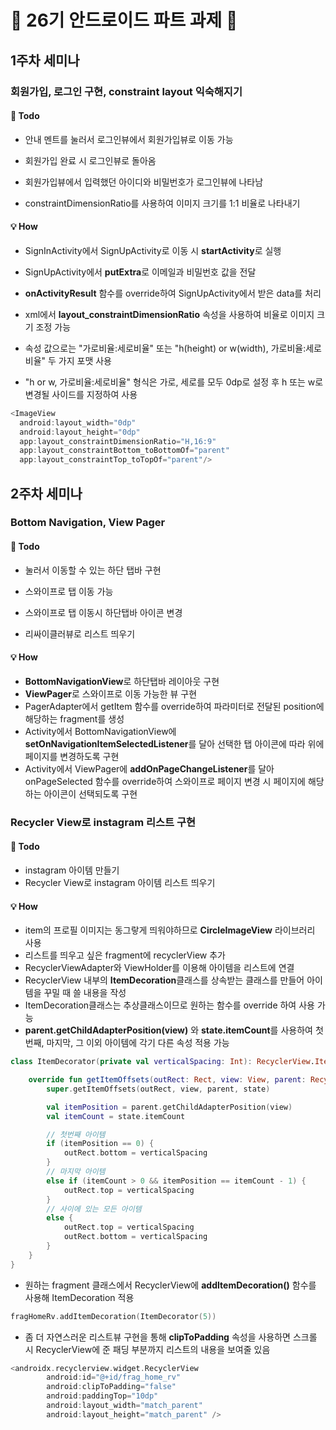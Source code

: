 # 🦖 26기 안드로이드 파트 과제 🦖

## 1주차 세미나

### 회원가입, 로그인 구현, constraint layout 익숙해지기

#### 📌 Todo

  - 안내 멘트를 눌러서 로그인뷰에서 회원가입뷰로 이동 가능
  - 회원가입 완료 시 로그인뷰로 돌아옴
  - 회원가입뷰에서 입력했던 아이디와 비밀번호가 로그인뷰에 나타남

  - constraintDimensionRatio를 사용하여 이미지 크기를 1:1 비율로 나타내기

#### 💡 How

- SignInActivity에서 SignUpActivity로 이동 시 **startActivity**로 실행
- SignUpActivity에서 **putExtra**로 이메일과 비밀번호 값을 전달
- **onActivityResult** 함수를 override하여 SignUpActivity에서 받은 data를 처리

- xml에서 **layout_constraintDimensionRatio** 속성을 사용하여 비율로 이미지 크기 조정 가능
- 속성 값으로는 "가로비율:세로비율" 또는 "h(height) or w(width), 가로비율:세로비율" 두 가지 포맷 사용
- "h or w, 가로비율:세로비율" 형식은 가로, 세로를 모두 0dp로 설정 후 h 또는 w로 변경될 사이드를 지정하여 사용
```kotlin
<ImageView 
  android:layout_width="0dp"
  android:layout_height="0dp"
  app:layout_constraintDimensionRatio="H,16:9"
  app:layout_constraintBottom_toBottomOf="parent"
  app:layout_constraintTop_toTopOf="parent"/>
```


## 2주차 세미나

### Bottom Navigation, View Pager

#### 📌 Todo

- 눌러서 이동할 수 있는 하단 탭바 구현 
- 스와이프로 탭 이동 가능
- 스와이프로 탭 이동시 하단탭바 아이콘 변경

- 리싸이클러뷰로 리스트 띄우기

#### 💡 How

- **BottomNavigationView**로 하단탭바 레이아웃 구현
- **ViewPager**로 스와이프로 이동 가능한 뷰 구현
- PagerAdapter에서 getItem 함수를 override하여 파라미터로 전달된 position에 해당하는 fragment를 생성
- Activity에서 BottomNavigationView에 **setOnNavigationItemSelectedListener**를 달아 선택한 탭 아이콘에 따라 위에 페이지를 변경하도록 구현
- Activity에서 ViewPager에 **addOnPageChangeListener**를 달아 onPageSelected 함수를 override하여 스와이프로 페이지 변경 시 페이지에 해당하는 아이콘이 선택되도록 구현 

### Recycler View로 instagram 리스트 구현

#### 📌 Todo

- instagram 아이템 만들기
- Recycler View로 instagram 아이템 리스트 띄우기

#### 💡 How

- item의 프로필 이미지는 동그랗게 띄워야하므로 **CircleImageView** 라이브러리 사용
- 리스트를 띄우고 싶은 fragment에 recyclerView 추가
- RecyclerViewAdapter와 ViewHolder를 이용해 아이템을 리스트에 연결
- RecyclerView 내부의 **ItemDecoration**클래스를 상속받는 클래스를 만들어 아이템을 꾸밀 때 쓸 내용을 작성
- ItemDecoration클래스는 추상클래스이므로 원하는 함수를 override 하여 사용 가능
- **parent.getChildAdapterPosition(view)** 와 **state.itemCount**를 사용하여 첫번째, 마지막, 그 이외 아이템에 각기 다른 속성 적용 가능
```kotlin
class ItemDecorator(private val verticalSpacing: Int): RecyclerView.ItemDecoration(){

    override fun getItemOffsets(outRect: Rect, view: View, parent: RecyclerView, state: RecyclerView.State) {
        super.getItemOffsets(outRect, view, parent, state)

        val itemPosition = parent.getChildAdapterPosition(view)
        val itemCount = state.itemCount

        // 첫번째 아이템
        if (itemPosition == 0) {
            outRect.bottom = verticalSpacing
        }
        // 마지막 아이템
        else if (itemCount > 0 && itemPosition == itemCount - 1) {
            outRect.top = verticalSpacing
        }
        // 사이에 있는 모든 아이템
        else {
            outRect.top = verticalSpacing
            outRect.bottom = verticalSpacing
        }
    }
}
```
- 원하는 fragment 클래스에서 RecyclerView에 **addItemDecoration()** 함수를 사용해 ItemDecoration 적용
```kotlin
fragHomeRv.addItemDecoration(ItemDecorator(5)) 
```
- 좀 더 자연스러운 리스트뷰 구현을 통해 **clipToPadding** 속성을 사용하면 스크롤 시 RecyclerView에 준 패딩 부분까지 리스트의 내용을 보여줄 있음
```kotlin
<androidx.recyclerview.widget.RecyclerView
        android:id="@+id/frag_home_rv"
        android:clipToPadding="false"
        android:paddingTop="10dp"
        android:layout_width="match_parent"
        android:layout_height="match_parent" />
```
